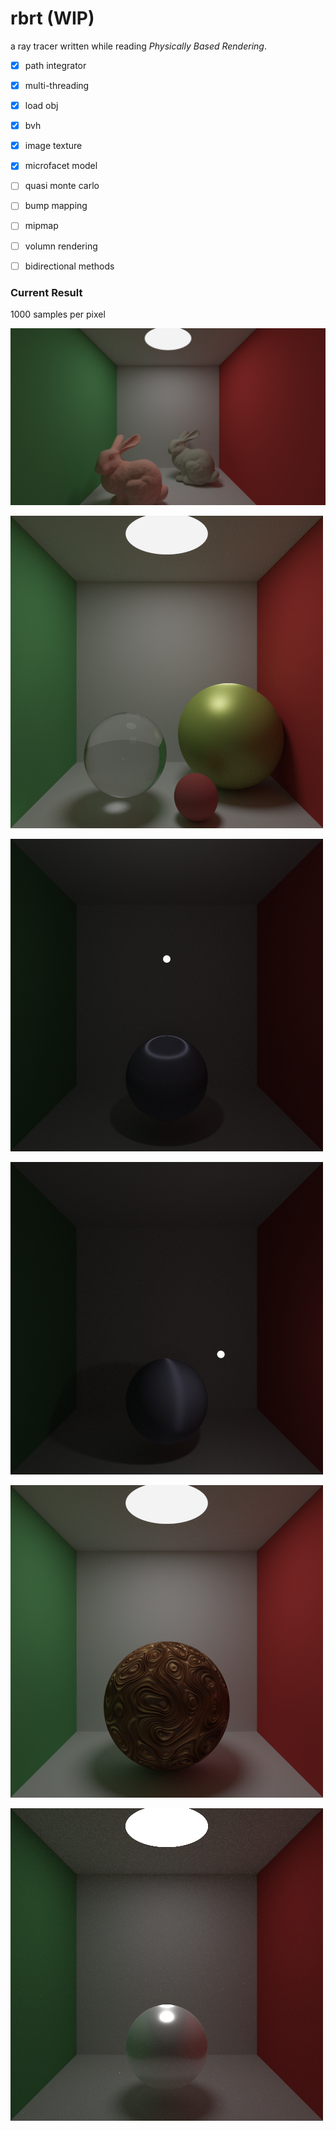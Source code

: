 # rbrt (WIP)

a ray tracer written while reading *Physically Based Rendering*.

- [x] path integrator 

- [x] multi-threading

- [x] load obj

- [x] bvh

- [x] image texture 

- [x] microfacet model

- [ ] quasi monte carlo

- [ ] bump mapping

- [ ] mipmap

- [ ] volumn rendering

- [ ] bidirectional methods


### Current Result
1000 samples per pixel

  ![](assets/two_bunny.png)

  ![](assets/cornell_box.png)

  ![microfacet](assets/microfacet2.png)

  ![microfacet](assets/microfacet.png)

  ![](assets/image_texture.png)
  
  ![](assets/plastic.png)
